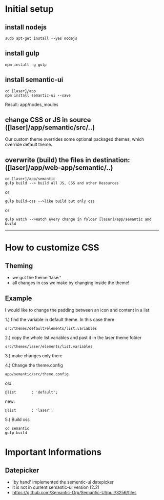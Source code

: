 # Initial setup

## install nodejs

    sudo apt-get install --yes nodejs

## install gulp

    npm install -g gulp

## install semantic-ui

    cd [laser]/app 
    npm install semantic-ui --save
    
Result: app/nodes_moules 
    
## change CSS or JS in source ([laser]/app/semantic/src/..)

Our custom theme overrides some optional packaged themes, which override default theme.

 
##  overwrite (build) the files in destination: ([laser]/app/web-app/semantic/..)
 
    cd [laser]/app/semantic
    gulp build --> build all JS, CSS and other Resources
    
or
    
    gulp build-css -->like build but only css
    
or
    
    gulp watch -->Watch every change in folder [laser]/app/semantic and build 
    
-----------------------------------------------------


# How to customize CSS

## Theming

- we got the theme 'laser'
- all changes in css we make by changing inside the theme!

## Example

I would like to change the padding between an icon and content in a list

1.) find the variable in default theme. In this case there

    src/themes/default/elements/list.variables
    
2.) copy the whole list.variables and past it in the laser theme folder

    src/themes/laser/elements/list.variables
    
3.) make changes only there

4.) Change the theme.config 

    app/semantic/src/theme.config
    
old:

    @list       : 'default';
    
new:

    @list       : 'laser';
    
5.) Build css

    cd semantic
    gulp build

# Important Informations

## Datepicker

- 'by hand' implemented the sementic-ui datepicker
- it is not in current semantic-ui version (2.2)
- https://github.com/Semantic-Org/Semantic-UI/pull/3256/files
